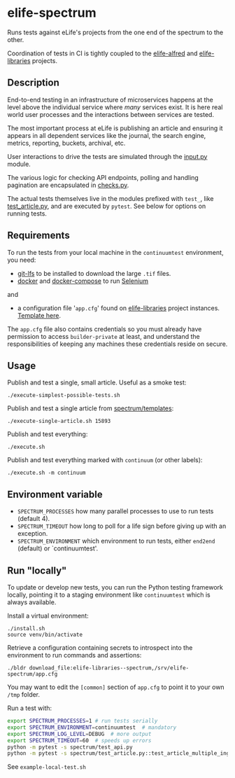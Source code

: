 # elife-spectrum

Runs tests against eLife's projects from the one end of the spectrum to the other.

Coordination of tests in CI is tightly coupled to the 
[elife-alfred](https://github.com/elifesciences/elife-alfred-formula) and 
[elife-libraries](https://github.com/elifesciences/elife-libraries-formula) projects.

## Description

End-to-end testing in an infrastructure of microservices happens at the level above the individual service where *many* 
services exist. It is here real world user processes and the interactions between services are tested.

The most important process at eLife is publishing an article and ensuring it appears in all dependent services like the
journal, the search engine, metrics, reporting, buckets, archival, etc.

User interactions to drive the tests are simulated through the [input.py](./spectrum/input.py) module.

The various logic for checking API endpoints, polling and handling pagination are encapsulated in [checks.py](./spectrum.py).

The actual tests themselves live in the modules prefixed with `test_`, like [test_article.py](./spectrum/test_article.py),
and are executed by `pytest`. See below for options on running tests.

## Requirements

To run the tests from your local machine in the `continuumtest` environment, you need:

* [git-lfs](https://git-lfs.github.com/) to be installed to download the large `.tif` files.
* [docker](https://www.docker.com) and [docker-compose](https://docs.docker.com/compose/) to run [Selenium](http://www.seleniumframework.com)

and

* a configuration file '`app.cfg`' found on [elife-libraries](https://github.com/elifesciences/elife-libraries-formula) project instances. [Template here](https://github.com/elifesciences/builder-base-formula/blob/master/elife/config/srv-elife-spectrum-app.cfg).

The `app.cfg` file also contains credentials so you must already have permission to access `builder-private` at least, 
and understand the responsibilities of keeping any machines these credentials reside on secure.

## Usage

Publish and test a single, small article. Useful as a smoke test:

    ./execute-simplest-possible-tests.sh

Publish and test a single article from [spectrum/templates](spectrum/templates):

    ./execute-single-article.sh 15893

Publish and test everything:

    ./execute.sh

Publish and test everything marked with `continuum` (or other labels):

    ./execute.sh -m continuum

## Environment variable

- `SPECTRUM_PROCESSES` how many parallel processes to use to run tests (default 4).
- `SPECTRUM_TIMEOUT` how long to poll for a life sign before giving up with an exception.
- `SPECTRUM_ENVIRONMENT` which environment to run tests, either `end2end` (default) or `continuumtest'.

## Run "locally"

To update or develop new tests, you can run the Python testing framework locally, pointing it to a staging environment 
like `continuumtest` which is always available.

Install a virtual environment:

    ./install.sh
    source venv/bin/activate

Retrieve a configuration containing secrets to introspect into the environment to run commands and assertions:

    ./bldr download_file:elife-libraries--spectrum,/srv/elife-spectrum/app.cfg

You may want to edit the `[common]` section of `app.cfg` to point it to your own `/tmp` folder.

Run a test with:

```bash
export SPECTRUM_PROCESSES=1 # run tests serially
export SPECTRUM_ENVIRONMENT=continuumtest  # mandatory
export SPECTRUM_LOG_LEVEL=DEBUG  # more output
export SPECTRUM_TIMEOUT=60  # speeds up errors
python -m pytest -s spectrum/test_api.py
python -m pytest -s spectrum/test_article.py::test_article_multiple_ingests_of_the_same_version
```

See `example-local-test.sh`

